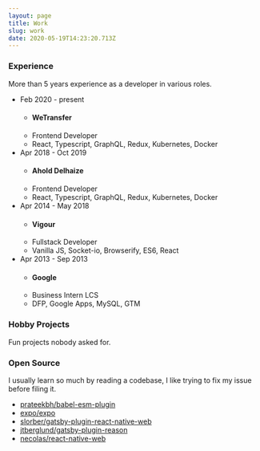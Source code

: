 ```yaml
---
layout: page
title: Work
slug: work
date: 2020-05-19T14:23:20.713Z
---
```


### Experience

More than 5 years experience as a developer in various roles.

- <i class="line ml-20"></i><span class="timestamp w-40">Feb 2020 - present</span>
  - #### WeTransfer
  - Frontend Developer
  - React, Typescript, GraphQL, Redux, Kubernetes, Docker
- <i class="line ml-20"></i><span class="timestamp w-40">Apr 2018 - Oct 2019</span>
  - #### Ahold Delhaize
  - Frontend Developer
  - React, Typescript, GraphQL, Redux, Kubernetes, Docker
- <i class="line ml-20"></i><span class="timestamp w-40">Apr 2014 - May 2018</span>
  - #### Vigour
  - Fullstack Developer
  - Vanilla JS, Socket-io, Browserify, ES6, React
- <span class="timestamp w-40">Apr 2013 - Sep 2013</span>
  - #### Google
  - Business Intern LCS
  - DFP, Google Apps, MySQL, GTM

### Hobby Projects

Fun projects nobody asked for.

<ul class="projects md:flex md:justify-between w-full" id="projects">
  <div class="flex flex-col flex-grow">
    <span class="skeleton-box h-5 w-1/6 inline-block mb-1"></span>
    <span class="skeleton-box h-5 w-1/4 inline-block"></span>
    <span class="skeleton-box h-5 w-1/6 inline-block mb-1 mt-1"></span>
    <span class="skeleton-box h-5 w-1/5 inline-block"></span>
  </div>
</ul>

### Open Source

I usually learn so much by reading a codebase, I like trying to fix my issue before filing it.

- [prateekbh/babel-esm-plugin](https://github.com/prateekbh/babel-esm-plugin/pull/41)
- [expo/expo](https://github.com/expo/expo/pull/6214)
- [slorber/gatsby-plugin-react-native-web](https://github.com/slorber/gatsby-plugin-react-native-web/pull/4)
- [jtberglund/gatsby-plugin-reason](https://github.com/jtberglund/gatsby-plugin-reason/pull/10)
- [necolas/react-native-web](https://github.com/necolas/react-native-web/pull/1123)
